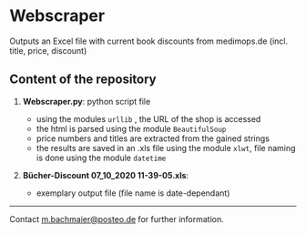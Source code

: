 # Webscraper
Outputs an Excel file with current book discounts from medimops.de (incl. title, price, discount)

## Content of the repository

1. __Webscraper.py__: python script file 
    * using the modules `urllib` , the URL of the shop is accessed
    * the html is parsed using the module `BeautifulSoup`
    * price numbers and titles are extracted from the gained strings
    * the results are saved in an .xls file using the module `xlwt`, file naming is done using the module `datetime`
         
  
  
2. __Bücher-Discount   07_10_2020 11-39-05.xls__:  
    * exemplary output file (file name is date-dependant)
            
        
***


Contact m.bachmaier@posteo.de for further information.  
